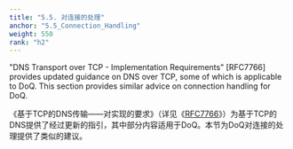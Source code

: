 ```yaml
---
title: "5.5. 对连接的处理"
anchor: "5.5_Connection_Handling"
weight: 550
rank: "h2"
---
```


"DNS Transport over TCP - Implementation Requirements" [RFC7766] provides updated guidance on DNS over TCP, some of which is applicable to DoQ. This section provides similar advice on connection handling for DoQ.

《基于TCP的DNS传输——对实现的要求》（详见《[RFC7766]()》）为基于TCP的DNS提供了经过更新的指引，其中部分内容适用于DoQ。本节为DoQ对连接的处理提供了类似的建议。

